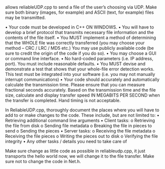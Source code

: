 
 
allows reliableUDP.cpp to  send a file of the user’s choosing via UDP. Make sure both binary (images, for example) and ASCII (text, for example) files may be transmitted.
 
•   Your code must be developed in C++ ON WINDOWS.
•   You will have to develop a brief protocol that transmits necessary file information and the contents of the file itself.
•   You MUST implement a method of determining that the WHOLE file was correctly transferred (you may choose your method – CRC / LRC / MD5 etc.) You may use publicly available code (be sure to credit the origin of the code if you do so).
•   You may choose a GUI or command line interface.
•   No hard-coded parameters (i.e. IP address, port). You must include reasonable defaults.
•   You MUST devise and demonstrate a test that shows that your whole-file error detection works. This test must be integrated into your software (i.e. you may not manually interrupt communications)
•   Your code should accurately and automatically calculate the transmission time. Please ensure that you can measure fractional seconds accurately. Based on the transmission time and the file size, calculate and display transfer speed IN MEGABITS PER SECOND when the transfer is completed. Hand timing is not acceptable.
 
 
In ReliableUDP.cpp, thoroughly document the places where you will have to add to or make changes to the code. These include, but are not limited to:
•   Retrieving additional command line arguments
•   Client tasks:
o   Retrieving the file from disk
o   Sending file metadata
o   Breaking the file in pieces to send
o   Sending the pieces
•   Server tasks:
o   Receiving the file metadata
o   Receiving the file pieces
o   Writing the pieces out to disk
o   Verifying the file integrity
•   Any other tasks / details you need to take care of
 
Make sure change as little code as possible in reliableudp.cpp, it just transports the hello world now, we will change it to the file transfer. 
Make sure not to change the code in Net.h.
 